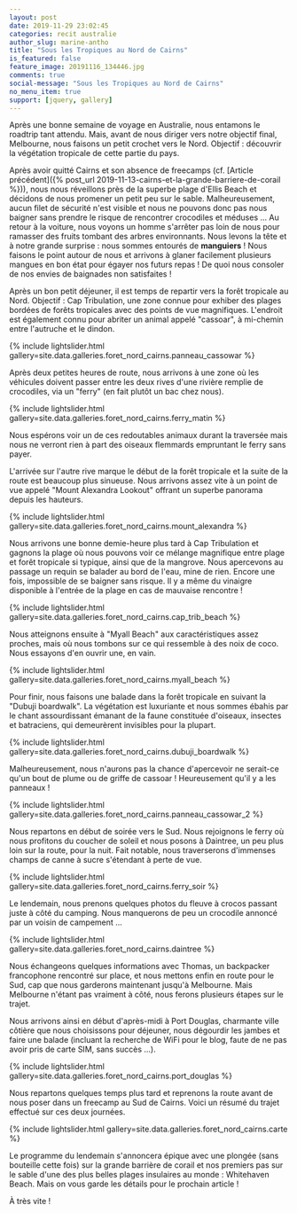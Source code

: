 ```yaml
---
layout: post
date: 2019-11-29 23:02:45
categories: recit australie
author_slug: marine-antho
title: "Sous les Tropiques au Nord de Cairns"
is_featured: false
feature_image: 20191116_134446.jpg
comments: true
social-message: "Sous les Tropiques au Nord de Cairns"
no_menu_item: true
support: [jquery, gallery]
---
```


Après une bonne semaine de voyage en Australie, nous entamons le roadtrip tant attendu. Mais, avant de nous diriger vers notre objectif final, Melbourne, 
nous faisons un petit crochet vers le Nord. Objectif : découvrir la végétation tropicale de cette partie du pays.

Après avoir quitté Cairns et son absence de freecamps (cf. [Article précédent]({% post_url 2019-11-13-cairns-et-la-grande-barriere-de-corail %})), 
nous nous réveillons près de la superbe plage d'Ellis Beach et décidons de nous promener un petit peu sur le sable.
Malheureusement, aucun filet de sécurité n'est visible et nous ne pouvons donc pas nous baigner sans prendre le risque de rencontrer crocodiles et méduses ...
Au retour à la voiture, nous voyons un homme s'arrêter pas loin de nous pour ramasser des fruits tombant des arbres environnants.
Nous levons la tête et à notre grande surprise : nous sommes entourés de **manguiers** ! Nous faisons le point autour de nous et arrivons à glaner facilement 
plusieurs mangues en bon état pour égayer nos futurs repas ! De quoi nous consoler de nos envies de baignades non satisfaites !

Après un bon petit déjeuner, il est temps de repartir vers la forêt tropicale au Nord. Objectif : Cap Tribulation, une zone
connue pour exhiber des plages bordées de forêts tropicales avec des points de vue magnifiques. L'endroit 
est également connu pour abriter un animal appelé "cassoar", à mi-chemin entre l'autruche et le dindon.

{% include lightslider.html gallery=site.data.galleries.foret_nord_cairns.panneau_cassowar %}

Après deux petites heures de route, nous arrivons à une zone où les véhicules
doivent passer entre les deux rives d'une rivière remplie de crocodiles, via un
"ferry" (en fait plutôt un bac chez nous). 

{% include lightslider.html gallery=site.data.galleries.foret_nord_cairns.ferry_matin %}

Nous espérons voir un de ces redoutables animaux durant la traversée mais nous ne verront rien à part des oiseaux flemmards empruntant le ferry sans payer.

L'arrivée sur l'autre rive marque le début de la forêt tropicale et la suite de la route est beaucoup plus sinueuse. Nous arrivons assez vite à un point 
de vue appelé "Mount Alexandra Lookout" offrant un superbe panorama depuis les hauteurs.

{% include lightslider.html gallery=site.data.galleries.foret_nord_cairns.mount_alexandra %}

Nous arrivons une bonne demie-heure plus tard à Cap Tribulation et gagnons la plage où nous pouvons voir ce mélange magnifique entre plage et forêt tropicale 
si typique, ainsi que de la mangrove. Nous apercevons au passage un requin se balader au bord de l'eau, mine de rien. Encore une fois, impossible de se baigner 
sans risque. Il y a même du vinaigre disponible à l'entrée de la plage en cas de mauvaise rencontre !

{% include lightslider.html gallery=site.data.galleries.foret_nord_cairns.cap_trib_beach %}

Nous atteignons ensuite à "Myall Beach" aux caractéristiques assez proches,
mais où nous tombons sur ce qui ressemble à des noix de coco. 
Nous essayons d'en ouvrir une, en vain.

{% include lightslider.html gallery=site.data.galleries.foret_nord_cairns.myall_beach %}

Pour finir, nous faisons une balade dans la forêt tropicale en suivant la 
"Dubuji boardwalk". La végétation est luxuriante et nous sommes ébahis par le chant 
assourdissant émanant de la faune constituée d'oiseaux, insectes et 
batraciens, qui demeurèrent invisibles pour la plupart.

{% include lightslider.html gallery=site.data.galleries.foret_nord_cairns.dubuji_boardwalk %}

Malheureusement, nous n'aurons pas la chance d'apercevoir ne serait-ce qu'un
bout de plume ou de griffe de cassoar ! Heureusement qu'il y a les panneaux !

{% include lightslider.html gallery=site.data.galleries.foret_nord_cairns.panneau_cassowar_2 %}

Nous repartons en début de soirée vers le Sud. Nous rejoignons le ferry où nous profitons du coucher de soleil et nous posons à Daintree, un peu plus
loin sur la route, pour la nuit. Fait notable, nous traverserons d'immenses champs de canne à sucre s'étendant à perte de vue.

{% include lightslider.html gallery=site.data.galleries.foret_nord_cairns.ferry_soir %}

Le lendemain, nous prenons quelques photos du fleuve à crocos passant juste à côté du camping.
Nous manquerons de peu un crocodile annoncé par un voisin de campement ...

{% include lightslider.html gallery=site.data.galleries.foret_nord_cairns.daintree %}

Nous échangeons quelques informations avec Thomas, un backpacker francophone rencontré sur place, et nous 
mettons enfin en route pour le Sud, cap que nous garderons maintenant jusqu'à Melbourne. 
Mais Melbourne n'étant pas vraiment à côté, nous ferons plusieurs étapes sur le trajet.

Nous arrivons ainsi en début d'après-midi à Port Douglas, charmante ville côtière que nous choisissons pour déjeuner, nous 
dégourdir les jambes et faire une balade (incluant la recherche de WiFi pour le blog, faute de ne pas avoir pris de carte SIM, sans succès ...).

{% include lightslider.html gallery=site.data.galleries.foret_nord_cairns.port_douglas %}

Nous repartons quelques temps plus tard et reprenons la route avant de nous poser dans un freecamp au Sud de Cairns. 
Voici un résumé du trajet effectué sur ces deux journées.

{% include lightslider.html gallery=site.data.galleries.foret_nord_cairns.carte %}

Le programme du lendemain s'annoncera épique avec une plongée (sans bouteille cette fois) sur la grande barrière de corail et nos premiers pas sur le sable
d'une des plus belles plages insulaires au monde : Whitehaven Beach. Mais on vous garde les détails pour le prochain article !

À très vite !